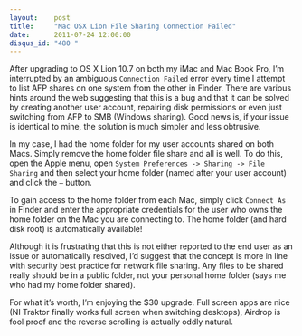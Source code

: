 ```yaml
---
layout:    post
title:     "Mac OSX Lion File Sharing Connection Failed"
date:      2011-07-24 12:00:00
disqus_id: "480 "
---
```


After upgrading to OS X Lion 10.7 on both my iMac and Mac Book Pro, I’m interrupted by an ambiguous
`Connection Failed` error every time I attempt to list AFP shares on one system from the other in
Finder. There are various hints around the web suggesting that this is a bug and that it can be
solved by creating another user account, repairing disk permissions or even just switching from AFP
to SMB (Windows sharing). Good news is, if your issue is identical to mine, the solution is much
simpler and less obtrusive.

In my case, I had the home folder for my user accounts shared on both Macs. Simply remove the home
folder file share and all is well. To do this, open the Apple menu, open
`System Preferences -> Sharing -> File Sharing` and then select your home folder (named after your
user account) and click the `–` button.

To gain access to the home folder from each Mac, simply click `Connect As` in Finder and enter the
appropriate credentials for the user who owns the home folder on the Mac you are connecting to. The
home folder (and hard disk root) is automatically available!

Although it is frustrating that this is not either reported to the end user as an issue or
automatically resolved, I’d suggest that the concept is more in line with security best practice
for network file sharing. Any files to be shared really should be in a public folder, not your
personal home folder (says me who had my home folder shared).

For what it’s worth, I’m enjoying the $30 upgrade. Full screen apps are nice (NI Traktor finally
works full screen when switching desktops), Airdrop is fool proof and the reverse scrolling is
actually oddly natural.
